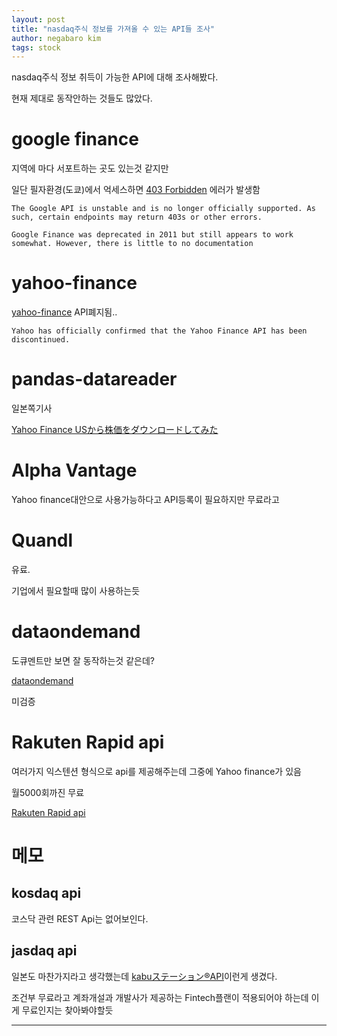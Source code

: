 ```yaml
---
layout: post
title: "nasdaq주식 정보를 가져올 수 있는 API들 조사"
author: negabaro kim
tags: stock
---
```


nasdaq주식 정보 취득이 가능한 API에 대해 조사해봤다.

현재 제대로 동작안하는 것들도 많았다.


# google finance

지역에 마다 서포트하는 곳도 있는것 같지만 

일단 필자환경(도쿄)에서 억세스하면 [403 Forbidden] 에러가 발생함

```
The Google API is unstable and is no longer officially supported. As such, certain endpoints may return 403s or other errors.

Google Finance was deprecated in 2011 but still appears to work somewhat. However, there is little to no documentation
```


# yahoo-finance

[yahoo-finance] API폐지됨..

```
Yahoo has officially confirmed that the Yahoo Finance API has been discontinued.
```

# pandas-datareader

일본쪽기사

[Yahoo Finance USから株価をダウンロードしてみた]


# Alpha Vantage

Yahoo finance대안으로 사용가능하다고 API등록이 필요하지만 무료라고

# Quandl

유료.

기업에서 필요할때 많이 사용하는듯

# dataondemand

도큐멘트만 보면 잘 동작하는것 같은데?

[dataondemand]

미검증


# Rakuten Rapid api

여러가지 익스텐션 형식으로 api를 제공해주는데 그중에 Yahoo finance가 있음

월5000회까진 무료

[Rakuten Rapid api]

# 메모

## kosdaq api

코스닥 관련 REST Api는 없어보인다.

## jasdaq api

일본도 마찬가지라고 생각했는데 [kabuステーション®API]이런게 생겼다.

조건부 무료라고 계좌개설과 개발사가 제공하는 Fintech플랜이 적용되어야 하는데 이게 무료인지는 찾아봐야할듯



---

[Rakuten Rapid api]: https://api.rakuten.net/apidojo/api/yahoo-finance1

[dataondemand]: https://dataondemand.nasdaq.com/docs/index.html?shell#

[kabuステーション®API]: https://zine.qiita.com/products/202010-kabu-com/?utm_source=qiita&utm_medium=banner

[403 Forbidden]: https://github.com/hongtaocai/googlefinance/issues/44#issuecomment-382111930

[Yahoo Finance USから株価をダウンロードしてみた]: https://qiita.com/innovation1005/items/5be026cf7e1d459e9562

[yahoo-finance]: https://github.com/lukaszbanasiak/yahoo-finance

[Acquiring stock market data from Alpha Vantage]: http://www.the-data-wrangler.com/acquiring-stock-market-data-from-alpha-vantage/

[alternatives-to-the-yahoo-finance-api]: https://stackoverflow.com/questions/44048671/alternatives-to-the-yahoo-finance-api
